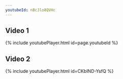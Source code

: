 ```yaml
---
youtubeId: nBcJlo8QVHc
---
```


## Video 1

{% include youtubePlayer.html id=page.youtubeId %}

## Video 2

{% include youtubePlayer.html id=CKbIND-YsfQ %}
